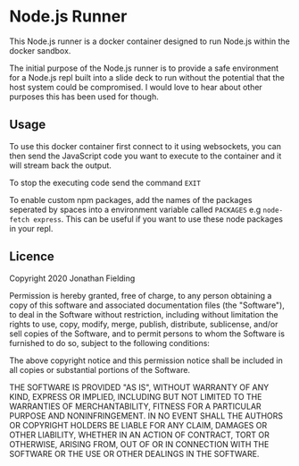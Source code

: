 # Node.js Runner

This Node.js runner is a docker container designed to run Node.js within the docker sandbox.

The initial purpose of the Node.js runner is to provide a safe environment for a Node.js repl built into a slide deck to run without the potential that the host system could be compromised. I would love to hear about other purposes this has been used for though.

## Usage

To use this docker container first connect to it using websockets, you can then send the JavaScript code you want to execute to the container and it will stream back the output.

To stop the executing code send the command `EXIT`

To enable custom npm packages, add the names of the packages seperated by spaces into a environment variable called `PACKAGES` e.g `node-fetch express`. This can be useful if you want to use these node packages in your repl.

## Licence

Copyright 2020 Jonathan Fielding

Permission is hereby granted, free of charge, to any person obtaining a copy of this software and associated documentation files (the "Software"), to deal in the Software without restriction, including without limitation the rights to use, copy, modify, merge, publish, distribute, sublicense, and/or sell copies of the Software, and to permit persons to whom the Software is furnished to do so, subject to the following conditions:

The above copyright notice and this permission notice shall be included in all copies or substantial portions of the Software.

THE SOFTWARE IS PROVIDED "AS IS", WITHOUT WARRANTY OF ANY KIND, EXPRESS OR IMPLIED, INCLUDING BUT NOT LIMITED TO THE WARRANTIES OF MERCHANTABILITY, FITNESS FOR A PARTICULAR PURPOSE AND NONINFRINGEMENT. IN NO EVENT SHALL THE AUTHORS OR COPYRIGHT HOLDERS BE LIABLE FOR ANY CLAIM, DAMAGES OR OTHER LIABILITY, WHETHER IN AN ACTION OF CONTRACT, TORT OR OTHERWISE, ARISING FROM, OUT OF OR IN CONNECTION WITH THE SOFTWARE OR THE USE OR OTHER DEALINGS IN THE SOFTWARE.

